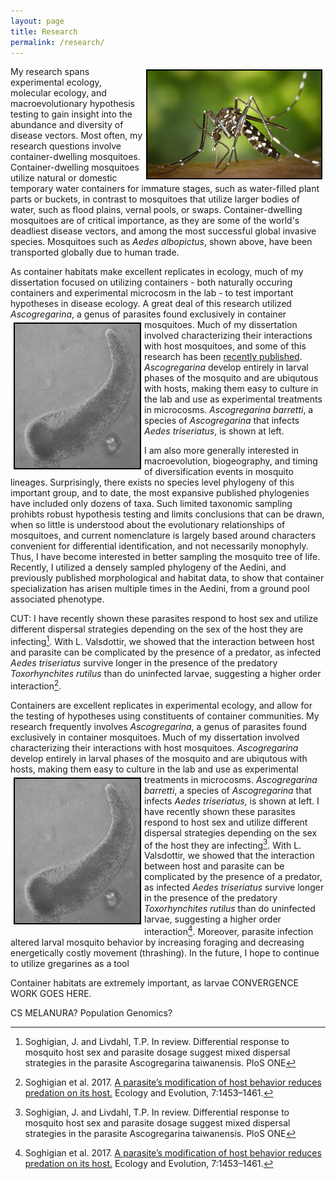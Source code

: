 ```yaml
---
layout: page
title: Research
permalink: /research/
---
```


<img align="right" src="https://github.com/jsoghigian/jsoghigian.github.io/blob/master/aealb_feeding.png?raw=true" style="border:2px solid black;margin:5px 5px 5px 5px"> My research spans experimental ecology, molecular ecology, and macroevolutionary hypothesis testing to gain insight into the abundance and diversity of disease vectors.  Most often, my research questions involve container-dwelling mosquitoes.  Container-dwelling mosquitoes utilize natural or domestic temporary water containers for immature stages, such as water-filled plant parts or buckets, in contrast to mosquitoes that utilize larger bodies of water, such as flood plains, vernal pools, or swaps. Container-dwelling mosquitoes are of critical importance, as they are some of the world's deadliest disease vectors, and among the most successful global invasive species.  Mosquitoes such as *Aedes albopictus*, shown above, have been transported globally due to human trade.  

As container habitats make excellent replicates in ecology, much of my dissertation focused on utilizing containers - both naturally occuring containers and experimental microcosm in the lab - to test important hypotheses in disease ecology.  A great deal of this research utilized  *Ascogregarina*, a genus of parasites found exclusively in container mosquitoes. <img align="left" src="https://github.com/jsoghigian/jsoghigian.github.io/blob/master/asco_bar.jpg?raw=true" style="border:2px solid black;margin:5px 5px 5px 5px">  Much of my dissertation involved characterizing their interactions with host mosquitoes, and some of this research has been [recently published](https://jsoghigian.github.io/publications/). *Ascogregarina* develop entirely in larval phases of the mosquito and are ubiqutous with hosts, making them easy to culture in the lab and use as experimental treatments in microcosms.  *Ascogregarina barretti*, a species of *Ascogregarina* that infects *Aedes triseriatus*, is shown at left.  

I am also more generally interested in macroevolution, biogeography, and timing of diversification events in mosquito lineages.  Surprisingly, there exists no species level phylogeny of this important group, and to date, the most expansive published phylogenies have included only dozens of taxa.  Such limited taxonomic sampling prohibts robust hypothesis testing and limits conclusions that can be drawn, when so little is understood about the evolutionary relationships of mosquitoes, and current nomenclature is largely based around characters convenient for differential identification, and not necessarily monophyly.  Thus, I have become interested in better sampling the mosquito tree of life.  Recently, I utilized a densely sampled phylogeny of the Aedini, and previously published morphological and habitat data, to show that container specialization has arisen multiple times in the Aedini, from a ground pool associated phenotype. 



CUT: I have recently shown these parasites respond to host sex and utilize different dispersal strategies depending on the sex of the host they are infecting[^1].  With L. Valsdottir, we showed that the interaction between host and parasite can be complicated by the presence of a predator, as infected _Aedes triseriatus_ survive longer in the presence of the predatory _Toxorhynchites rutilus_ than do uninfected larvae, suggesting a higher order interaction[^2]. 

Containers are excellent replicates in experimental ecology, and allow for the testing of hypotheses using constituents of container communities. My research frequently involves *Ascogregarina*, a genus of parasites found exclusively in container mosquitoes.  Much of my dissertation involved characterizing their interactions with host mosquitoes. *Ascogregarina* develop entirely in larval phases of the mosquito and are ubiqutous with hosts, making them easy to culture in the lab and use as experimental treatments in microcosms.  <img align="left" src="https://github.com/jsoghigian/jsoghigian.github.io/blob/master/asco_bar.jpg?raw=true" style="border:2px solid black;margin:5px 5px 5px 5px"> *Ascogregarina barretti*, a species of *Ascogregarina* that infects *Aedes triseriatus*, is shown at left.  I have recently shown these parasites respond to host sex and utilize different dispersal strategies depending on the sex of the host they are infecting[^1].  With L. Valsdottir, we showed that the interaction between host and parasite can be complicated by the presence of a predator, as infected _Aedes triseriatus_ survive longer in the presence of the predatory _Toxorhynchites rutilus_ than do uninfected larvae, suggesting a higher order interaction[^2].  Moreover, parasite infection altered larval mosquito behavior by increasing foraging and decreasing energetically costly movement (thrashing). In the future, I hope to continue to utilize gregarines as a tool  
  
Container habitats are extremely important, as larvae CONVERGENCE WORK GOES HERE.

CS MELANURA? Population Genomics?

[^1]: Soghigian, J. and Livdahl, T.P. In review. Differential response to mosquito host sex and parasite dosage suggest mixed dispersal strategies in the parasite Ascogregarina taiwanensis. PloS ONE

[^2]: Soghigian et al. 2017. [A parasite’s modification of host behavior reduces predation on its host.](http://onlinelibrary.wiley.com/doi/10.1002/ece3.2748/full) Ecology and Evolution, 7:1453–1461.
